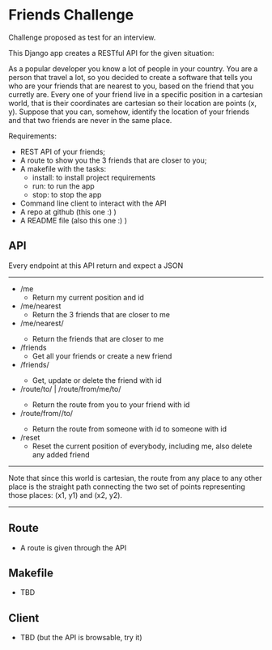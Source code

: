 # Friends Challenge

Challenge proposed as test for an interview.

This Django app creates a RESTful API for the given situation:

As a popular developer you know a lot of people in your country. You are a person that travel a lot,
so you decided to create a software that tells you who are your friends that are nearest to you, based on 
the friend that you curretly are. Every one of your friend live in a specific position in a cartesian world,
that is their coordinates are cartesian so their location are points (x, y). Suppose that you can, somehow, identify
the location of your friends and that two friends are never in the same place.

Requirements:
 - REST API of your friends;
 - A route to show you the 3 friends that are closer to you;
 - A makefile with the tasks:
     - install: to install project requirements
     - run: to run the app
     - stop: to stop the app
 - Command line client to interact with the API
 - A repo at github (this one :) )
 - A README file (also this one :) )
 
 ## API
 
Every endpoint at this API return and expect a JSON

---
 
 - /me
   - Return my current position and id
 - /me/nearest
   - Return the 3 friends that are closer to me
 - /me/nearest/<number>
   - Return the <number> friends that are closer to me
 - /friends
   - Get all your friends or create a new friend
 - /friends/<number>
   - Get, update or delete the friend with id <number>
 - /route/to/<number> | /route/from/me/to/<number>
   - Return the route from you to your friend with id <number>
 - /route/from/<number1>/to/<number2>
   - Return the route from someone with id <number1> to someone with id <number2>
 - /reset
   - Reset the current position of everybody, including me, also delete any added friend
 
 ---
 Note that since this world is cartesian, the route from any place to any other place 
 is the straight path connecting the two set of points representing those places: (x1, y1) and (x2, y2).
 
 ---


## Route

  - A route is given through the API


## Makefile
 
   - TBD


## Client

   - TBD (but the API is browsable, try it)

